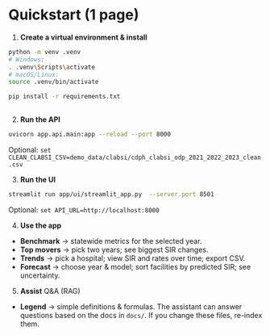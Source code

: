 # Quickstart (1 page)

1) **Create a virtual environment & install**

```bash
python -m venv .venv
# Windows:
. .venv\Scripts\activate
# macOS/Linux:
source .venv/bin/activate

pip install -r requirements.txt
 
```

2) **Run the API**
```bash
uvicorn app.api.main:app --reload --port 8000
```
Optional: `set CLEAN_CLABSI_CSV=demo_data/clabsi/cdph_clabsi_odp_2021_2022_2023_clean.csv`

3) **Run the UI**
```bash
streamlit run app/ui/streamlit_app.py  --server.port 8501   
```
Optional: `set API_URL=http://localhost:8000`

4) **Use the app**
- **Benchmark** → statewide metrics for the selected year.  
- **Top movers** → pick two years; see biggest SIR changes.  
- **Trends** → pick a hospital; view SIR and rates over time; export CSV.  
- **Forecast** → choose year & model; sort facilities by predicted SIR; see uncertainty.  

5) **Assist** Q&A (RAG)
- **Legend** → simple definitions & formulas.
The assistant can answer questions based on the docs in `docs/`. If you change these files, re-index them.